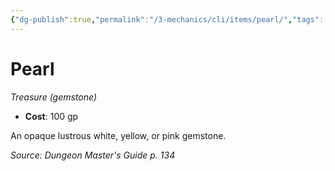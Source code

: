 ```yaml
---
{"dg-publish":true,"permalink":"/3-mechanics/cli/items/pearl/","tags":["ttrpg-cli/compendium/src/5e/dmg","ttrpg-cli/item/gear/treasure-gemstone","ttrpg-cli/item/rarity/none"]}
---
```


# Pearl
*Treasure (gemstone)*  


- **Cost**: 100 gp

An opaque lustrous white, yellow, or pink gemstone.

*Source: Dungeon Master's Guide p. 134*